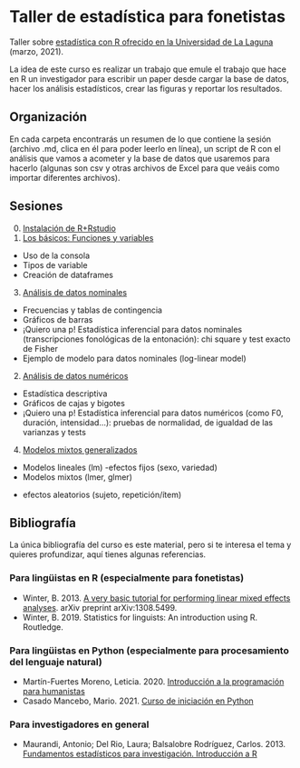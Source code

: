 # Taller de estadística para fonetistas
Taller sobre [estadística con R ofrecido en la Universidad de La Laguna](https://eventos.ull.es/53843/detail/traduccion-y-estadistica-aplicada-a-la-investigacion-linguistica.html) (marzo, 2021).

La idea de este curso es realizar un trabajo que emule el trabajo que hace en R un investigador para escribir un paper desde cargar la base de datos, hacer los análisis estadísticos, crear las figuras y reportar los resultados.

## Organización
En cada carpeta encontrarás un resumen de lo que contiene la sesión (archivo .md, clica en él para poder leerlo en línea), un script de R con el análisis que vamos a acometer y la base de datos que usaremos para hacerlo (algunas son csv y otras archivos de Excel para que veáis como importar diferentes archivos).

## Sesiones

0. [Instalación de R+Rstudio](0_antesDeClase/InstruccionesInstalacion.md)
1. [Los básicos: Funciones y variables](1_losBasicos/basicos.md)
* Uso de la consola
* Tipos de variable
* Creación de dataframes

3. [Análisis de datos nominales](2_analisisNominal)
* Frecuencias y tablas de contingencia
* Gráficos de barras
* ¡Quiero una p! Estadística inferencial para datos nominales (transcripciones fonológicas de la entonación): chi square y test exacto de Fisher
* Ejemplo de modelo para datos nominales (log-linear model)

2. [Análisis de datos numéricos](3_analisisNumerico)
* Estadística descriptiva
* Gráficos de cajas y bigotes
* ¡Quiero una p! Estadística inferencial para datos numéricos (como F0, duración, intensidad...): pruebas de normalidad, de igualdad de las varianzas y tests

4. [Modelos mixtos generalizados](4_modelosMixtos)
* Modelos lineales (lm)
-efectos fijos (sexo, variedad)
* Modelos mixtos (lmer, glmer)
- efectos aleatorios (sujeto, repetición/ítem)

## Bibliografía
La única bibliografía del curso es este material, pero si te interesa el tema y quieres profundizar, aquí tienes algunas referencias.
### Para lingüistas en R (especialmente para fonetistas)
 * Winter, B. 2013. [A very basic tutorial for performing linear mixed effects analyses](http://www.bodowinter.com/uploads/1/2/9/3/129362560/bw_lme_tutorial2.pdf). arXiv preprint arXiv:1308.5499.
 * Winter, B. 2019. Statistics for linguists: An introduction using R. Routledge.
### Para lingüistas en Python (especialmente para procesamiento del lenguaje natural)
 * Martín-Fuertes Moreno, Leticia. 2020. [Introducción a la programación para humanistas](https://github.com/nimbusaeta/lingufriendly#nomenclatura-de-los-temas-y-ejercicios)
 * Casado Mancebo, Mario. 2021. [Curso de iniciación en Python](https://cursos.mcasado.org/cursos/curso-de-iniciación-en-python/)
### Para investigadores en general
 *  Maurandi, Antonio; Del Rio, Laura; Balsalobre Rodríguez, Carlos. 2013. [Fundamentos estadísticos para investigación. Introducción a R](https://gauss.inf.um.es/files/Fundamentos-estadisticos-para-investigacionIntroduccion-a-R.pdf)
